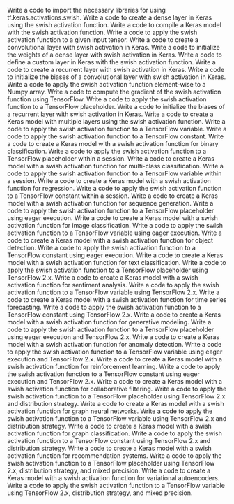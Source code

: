 Write a code to import the necessary libraries for using tf.keras.activations.swish.
Write a code to create a dense layer in Keras using the swish activation function.
Write a code to compile a Keras model with the swish activation function.
Write a code to apply the swish activation function to a given input tensor.
Write a code to create a convolutional layer with swish activation in Keras.
Write a code to initialize the weights of a dense layer with swish activation in Keras.
Write a code to define a custom layer in Keras with the swish activation function.
Write a code to create a recurrent layer with swish activation in Keras.
Write a code to initialize the biases of a convolutional layer with swish activation in Keras.
Write a code to apply the swish activation function element-wise to a Numpy array.
Write a code to compute the gradient of the swish activation function using TensorFlow.
Write a code to apply the swish activation function to a TensorFlow placeholder.
Write a code to initialize the biases of a recurrent layer with swish activation in Keras.
Write a code to create a Keras model with multiple layers using the swish activation function.
Write a code to apply the swish activation function to a TensorFlow variable.
Write a code to apply the swish activation function to a TensorFlow constant.
Write a code to create a Keras model with a swish activation function for binary classification.
Write a code to apply the swish activation function to a TensorFlow placeholder within a session.
Write a code to create a Keras model with a swish activation function for multi-class classification.
Write a code to apply the swish activation function to a TensorFlow variable within a session.
Write a code to create a Keras model with a swish activation function for regression.
Write a code to apply the swish activation function to a TensorFlow constant within a session.
Write a code to create a Keras model with a swish activation function for sequence generation.
Write a code to apply the swish activation function to a TensorFlow placeholder using eager execution.
Write a code to create a Keras model with a swish activation function for image classification.
Write a code to apply the swish activation function to a TensorFlow variable using eager execution.
Write a code to create a Keras model with a swish activation function for object detection.
Write a code to apply the swish activation function to a TensorFlow constant using eager execution.
Write a code to create a Keras model with a swish activation function for text classification.
Write a code to apply the swish activation function to a TensorFlow placeholder using TensorFlow 2.x.
Write a code to create a Keras model with a swish activation function for sentiment analysis.
Write a code to apply the swish activation function to a TensorFlow variable using TensorFlow 2.x.
Write a code to create a Keras model with a swish activation function for time series forecasting.
Write a code to apply the swish activation function to a TensorFlow constant using TensorFlow 2.x.
Write a code to create a Keras model with a swish activation function for generative modeling.
Write a code to apply the swish activation function to a TensorFlow placeholder using eager execution and TensorFlow 2.x.
Write a code to create a Keras model with a swish activation function for anomaly detection.
Write a code to apply the swish activation function to a TensorFlow variable using eager execution and TensorFlow 2.x.
Write a code to create a Keras model with a swish activation function for reinforcement learning.
Write a code to apply the swish activation function to a TensorFlow constant using eager execution and TensorFlow 2.x.
Write a code to create a Keras model with a swish activation function for collaborative filtering.
Write a code to apply the swish activation function to a TensorFlow placeholder using TensorFlow 2.x and distribution strategy.
Write a code to create a Keras model with a swish activation function for graph neural networks.
Write a code to apply the swish activation function to a TensorFlow variable using TensorFlow 2.x and distribution strategy.
Write a code to create a Keras model with a swish activation function for graph classification.
Write a code to apply the swish activation function to a TensorFlow constant using TensorFlow 2.x and distribution strategy.
Write a code to create a Keras model with a swish activation function for recommendation systems.
Write a code to apply the swish activation function to a TensorFlow placeholder using TensorFlow 2.x, distribution strategy, and mixed precision.
Write a code to create a Keras model with a swish activation function for variational autoencoders.
Write a code to apply the swish activation function to a TensorFlow variable using TensorFlow 2.x, distribution strategy, and mixed precision.
